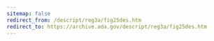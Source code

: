 ```yaml
---
sitemap: false 
redirect_from: /descript/reg3a/fig25des.htm 
redirect_to: https://archive.ada.gov/descript/reg3a/fig25des.htm 
---
```

